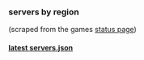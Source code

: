 ### servers by region
(scraped from the games [status page](https://www.newworld.com/en-us/support/server-status))

#### [latest servers.json](https://github.com/nothub/newworld-server-scraper/releases/latest/download/servers.json)
